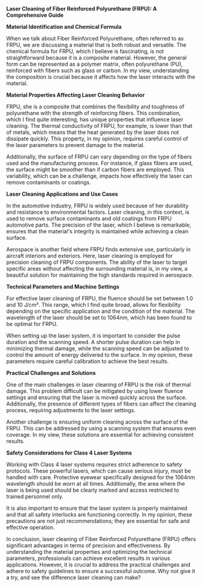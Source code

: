 **Laser Cleaning of Fiber Reinforced Polyurethane (FRPU): A Comprehensive Guide**

**Material Identification and Chemical Formula**

When we talk about Fiber Reinforced Polyurethane, often referred to as FRPU, we are discussing a material that is both robust and versatile. The chemical formula for FRPU, which I believe is fascinating, is not straightforward because it is a composite material. However, the general form can be represented as a polymer matrix, often polyurethane (PU), reinforced with fibers such as glass or carbon. In my view, understanding the composition is crucial because it affects how the laser interacts with the material.

**Material Properties Affecting Laser Cleaning Behavior**

FRPU, she is a composite that combines the flexibility and toughness of polyurethane with the strength of reinforcing fibers. This combination, which I find quite interesting, has unique properties that influence laser cleaning. The thermal conductivity of FRPU, for example, is lower than that of metals, which means that the heat generated by the laser does not dissipate quickly. This property, in my opinion, requires careful control of the laser parameters to prevent damage to the material.

Additionally, the surface of FRPU can vary depending on the type of fibers used and the manufacturing process. For instance, if glass fibers are used, the surface might be smoother than if carbon fibers are employed. This variability, which can be a challenge, impacts how effectively the laser can remove contaminants or coatings.

**Laser Cleaning Applications and Use Cases**

In the automotive industry, FRPU is widely used because of her durability and resistance to environmental factors. Laser cleaning, in this context, is used to remove surface contaminants and old coatings from FRPU automotive parts. The precision of the laser, which I believe is remarkable, ensures that the material's integrity is maintained while achieving a clean surface.

Aerospace is another field where FRPU finds extensive use, particularly in aircraft interiors and exteriors. Here, laser cleaning is employed for precision cleaning of FRPU components. The ability of the laser to target specific areas without affecting the surrounding material is, in my view, a beautiful solution for maintaining the high standards required in aerospace.

**Technical Parameters and Machine Settings**

For effective laser cleaning of FRPU, the fluence should be set between 1.0 and 10 J/cm². This range, which I find quite broad, allows for flexibility depending on the specific application and the condition of the material. The wavelength of the laser should be set to 1064nm, which has been found to be optimal for FRPU.

When setting up the laser system, it is important to consider the pulse duration and the scanning speed. A shorter pulse duration can help in minimizing thermal damage, while the scanning speed can be adjusted to control the amount of energy delivered to the surface. In my opinion, these parameters require careful calibration to achieve the best results.

**Practical Challenges and Solutions**

One of the main challenges in laser cleaning of FRPU is the risk of thermal damage. This problem difficult can be mitigated by using lower fluence settings and ensuring that the laser is moved quickly across the surface. Additionally, the presence of different types of fibers can affect the cleaning process, requiring adjustments to the laser settings.

Another challenge is ensuring uniform cleaning across the surface of the FRPU. This can be addressed by using a scanning system that ensures even coverage. In my view, these solutions are essential for achieving consistent results.

**Safety Considerations for Class 4 Laser Systems**

Working with Class 4 laser systems requires strict adherence to safety protocols. These powerful lasers, which can cause serious injury, must be handled with care. Protective eyewear specifically designed for the 1064nm wavelength should be worn at all times. Additionally, the area where the laser is being used should be clearly marked and access restricted to trained personnel only.

It is also important to ensure that the laser system is properly maintained and that all safety interlocks are functioning correctly. In my opinion, these precautions are not just recommendations; they are essential for safe and effective operation.

In conclusion, laser cleaning of Fiber Reinforced Polyurethane (FRPU) offers significant advantages in terms of precision and effectiveness. By understanding the material properties and optimizing the technical parameters, professionals can achieve excellent results in various applications. However, it is crucial to address the practical challenges and adhere to safety guidelines to ensure a successful outcome. Why not give it a try, and see the difference laser cleaning can make?